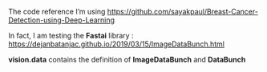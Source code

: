 The code reference I’m using
https://github.com/sayakpaul/Breast-Cancer-Detection-using-Deep-Learning 

In fact, I am testing the **Fastai** library : 
https://dejanbatanjac.github.io/2019/03/15/ImageDataBunch.html 

**vision.data** contains the definition of **ImageDataBunch** and **DataBunch**

